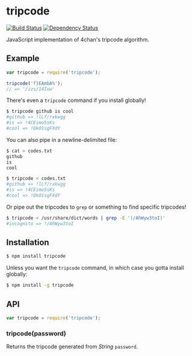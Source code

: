 # tripcode

[![Build Status](https://travis-ci.org/KenanY/tripcode.svg?branch=master)](https://travis-ci.org/KenanY/tripcode)
[![Dependency Status](https://gemnasium.com/KenanY/tripcode.png)](https://gemnasium.com/KenanY/tripcode)

JavaScript implementation of 4chan's tripcode algorithm.

## Example

``` javascript
var tripcode = require('tripcode');

tripcode('f}EAmbA%');
// => '/izs/14Iuw'
```

There's even a `tripcode` command if you install globally!

``` bash
$ tripcode github is cool
#github => !lLf/rxkwgg
#is => !4CEimo5sKs
#cool => !QkO1sgFXdY
```

You can also pipe in a newline-delimited file:

``` bash
$ cat > codes.txt
github
is
cool

$ tripcode < codes.txt
#github => !lLf/rxkwgg
#is => !4CEimo5sKs
#cool => !QkO1sgFXdY
```

Or pipe out the tripcodes to `grep` or something to find specific tripcodes!

``` bash
$ tripcode < /usr/share/dict/words | grep -E '(/AhWyw3toI)'
#incognito => !/AhWyw3toI
```

## Installation

``` bash
$ npm install tripcode
```

Unless you want the `tripcode` command, in which case you gotta install
globally:

``` bash
$ npm install -g tripcode
```

## API

``` javascript
var tripcode = require('tripcode');
```

### tripcode(password)

Returns the tripcode generated from _String_ `password`.